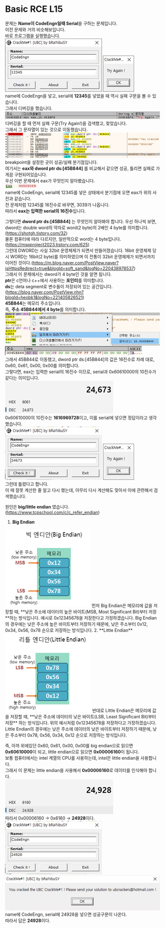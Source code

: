 # Basic RCE L15  
문제는 **Name이 CodeEngn일때 Serial**을 구하는 문제입니다.  
이전 문제와 거의 비슷해보입니다.  
바로 프로그램을 실행했습니다.  
<img src="15-1.jpg"> <img src="15-2.jpg">  
name에 CodeEngn을 넣고, serial에 **12345**를 넣었을 때 역시 실패 구문을 볼 수 있습니다.  
그래서 디버깅을 했습니다.  
<img src="15-3.jpg">  
디버깅을 할 때 먼저 실패 구문(Try Again!)을 검색했고, 찾았습니다.  
그래서 그 문자열이 있는 것으로 이동했습니다.  
<img src="15-4.jpg">  
breakpoint을 설정한 곳이 성공/실패 분기점입니다.  
여기서는 **eax와 dword ptr ds:[45B844]** 를 비교해서 같으면 성공, 틀리면 실패로 가게끔 구현되어있습니다.  
우선 이번 문제에서 eax가 무엇인지 알아봤습니다.  
<img src="15-5.jpg">  
name에 CodeEngn, serial에 12345를 넣은 상태에서 분기점에 오면 eax가 위의 사진과 같습니다.  
전 문제처럼 12345를 16진수로 바꾸면, 3039가 나옵니다.  
따라서 **eax는 입력한 serial의 16진수**입니다.  
  
그렇다면 **dword ptr ds:[45B844]** 는 무엇인지 알아봐야 합니다. 우선 하나씩 보면, dword는 double word의 약자로 word(2 byte)의 2배인 4 byte를 의미합니다.(https://shotgh.tistory.com/32)  
물론 컴퓨터에 따라 다르지만, 일반적으로 word는 4 byte입니다.(https://mspproject2023.tistory.com/625)  
그런데 DWORD는 사실 32bit 운영체제가 되면서 만들어졌습니다. 16bit 운영체제 당시 WORD는 16bit(2 byte)를 의미하였으며 이 전통이 32bit 운영체제가 되면서까지 이어진 것이다.(https://m.blog.naver.com/PostView.naver?isHttpsRedirect=true&blogId=soft_sand&logNo=220438978537)  
그래서 이 문제에서는 dword가 4 byte인 것을 알면 됩니다.  
**ptr**은 c언어나 c++에서 사용하는 **포인터**를 의미합니다.  
**ds**는 deta segment로 변수들이 저장되어 있는 공간입니다.(https://blog.naver.com/PostView.nhn?blogId=heobk1&logNo=221405826521)  
**45B844**는 메모리 주소입니다.  
즉, **주소 45B844에서 4 byte**를 의미합니다.  
<img src="15-6.jpg"> <img src="15-7.jpg">  
그래서 45B844로 이동했고, dword ptr ds:[45B844]의 값은 16진수로 차례 대로, 0x60, 0x61, 0x00, 0x00를 의미합니다.  
그렇다면, eax는 입력한 serial의 16진수 이므로, serial과 0x60610000의 10진수가 같다는 의미입니다.  
<img src="15-8.jpg">  
0x60610000의 10진수는 **1616969728**이고, 이를 serial에 넣으면 정답이라고 생각했습니다.  
<img src="15-9.jpg"> <img src="15-10.jpg">  
그런데 틀렸다고 합니다.  
이 때 잘못 계산한 줄 알고 다시 했는데, 아무리 다시 계산해도 맞아서 이에 관련해서 검색했습니다.  
  
원인은 **big/little endian** 였습니다.(https://www.tcpschool.com/c/c_refer_endian)  
1. **Big Endian**  
<img src="Big Endian.png">
먼저 Big Endian은 메모리에 값을 저장할 때, **낮은 주소에 데이터의 높은 바이트(MSB, Most Significant Bit)부터 저장**하는 방식입니다.
예시로 0x12345678을 저장한다고 가정하겠습니다.
Big Endian의 경우에는 낮은 주소에 높은 바이트부터 저장하기 때문에, 낮은 주소부터 0x12, 0x34, 0x56, 0x78 순으로  저장하는 방식입니다.  
2. **Little Endian**
<img src="Little Endian.png">
반대로 Little Endian은 메모리에 값을 저장할 때, **낮은 주소에 데이터의 낮은 바이트(LSB, Least Significant Bit)부터 저장** 하는 방식입니다.  
위의 예시처럼 0x12345678을 저장하다고 가정하겠습니다.
Little Endian의 경우에는 낮은 주소에 데이터의 낮은 바이트부터 저장하기 때문에, 낮은 주소부터 0x78, 0x56, 0x34, 0x12 순으로 저장하는 방식입니다.

즉, 아까 위에있던 0x60, 0x61, 0x00, 0x00를 big endian으로 읽으면 **0x60610000**이 되고, little endian으로 읽으면 **0x00006160**이 됩니다.  
보통 컴퓨터에서는 intel 계열의 CPU를 사용하는데, intel은 little endian을 사용합니다.  
그래서 이 문제는 little endian을 사용해서 **0x00006160**로 데이터를 인식해야 합니다.  
<img src="15-11.jpg">  
따라서 0x00006160 -> 0x6160 -> **24928**이다.  
<img src="15-12.jpg"> <img src="15-13.jpg">  
name에 CodeEngn, serial에 24928을 넣으면 성공구문이 나온다.  
따라서 답은 **24928**이다.  

